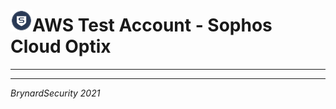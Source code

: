 # <img src="./assets/Sophos-icon.png" width="35" height="35" />AWS Test Account - Sophos Cloud Optix
***


***
_BrynardSecurity 2021_
